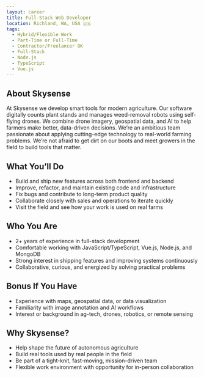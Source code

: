 ```yaml
---
layout: career
title: Full-Stack Web Developer
location: Richland, WA, USA 🇺🇸
tags:
  - Hybrid/Flexible Work
  - Part-Time or Full-Time
  - Contractor/Freelancer OK
  - Full-Stack
  - Node.js
  - TypeScript
  - Vue.js
---
```


## About Skysense
At Skysense we develop smart tools for modern agriculture. Our software digitally counts plant stands and manages weed-removal robots using self-flying drones. We combine drone imagery, geospatial data, and AI to help farmers make better, data-driven decisions. We’re an ambitious team passionate about applying cutting-edge technology to real-world farming problems. We’re not afraid to get dirt on our boots and meet growers in the field to build tools that matter.

## What You’ll Do
- Build and ship new features across both frontend and backend
- Improve, refactor, and maintain existing code and infrastructure
- Fix bugs and contribute to long-term product quality
- Collaborate closely with sales and operations to iterate quickly
- Visit the field and see how your work is used on real farms

## Who You Are
- 2+ years of experience in full-stack development
- Comfortable working with JavaScript/TypeScript, Vue.js, Node.js, and MongoDB
- Strong interest in shipping features and improving systems continuously
- Collaborative, curious, and energized by solving practical problems

## Bonus If You Have
- Experience with maps, geospatial data, or data visualization
- Familiarity with image annotation and AI workflows
- Interest or background in ag-tech, drones, robotics, or remote sensing

## Why Skysense?
- Help shape the future of autonomous agriculture
- Build real tools used by real people in the field
- Be part of a tight-knit, fast-moving, mission-driven team
- Flexible work environment with opportunity for in-person collaboration
